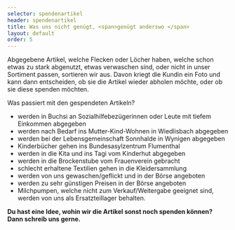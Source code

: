 ```yaml
---
selector: spendenartikel
header: spendenartikel
title: Was uns nicht genügt, <span>genügt anderswo </span>
layout: default
order: 5
---
```


Abgegebene Artikel, welche Flecken oder Löcher haben, welche schon etwas zu stark abgenutzt, etwas verwaschen sind, oder nicht in unser Sortiment passen, sortieren wir aus. Davon kriegt die Kundin ein Foto und kann dann entscheiden, ob sie die Artikel wieder abholen möchte, oder ob sie diese spenden möchten.

Was passiert mit den gespendeten Artikeln?

- werden in Buchsi an Sozialhilfebezügerinnen oder Leute mit tiefem Einkommen abgegeben
- werden nach Bedarf ins Mutter-Kind-Wohnen in Wiedlisbach abgegeben
- werden bei der Lebensgemeinschaft Sonnhalde in Wynigen abgegeben
- Kinderbücher gehen ins Bundesasylzentrum Flumenthal
- werden in die Kita und ins Tagi vom Kinderhut abgegeben
- werden in die Brockenstube vom Frauenverein gebracht
- schlecht erhaltene Textilien gehen in die Kleidersammlung
- werden von uns gewaschen/geflickt und in der Börse angeboten
- werden zu sehr günstigen Preisen in der Börse angeboten
- Milchpumpen, welche nicht zum Verkauf/Weitergabe geeignet sind, werden von uns als Ersatzteillager behalten.


**Du hast eine Idee, wohin wir die Artikel sonst noch spenden können? Dann schreib uns gerne.**

